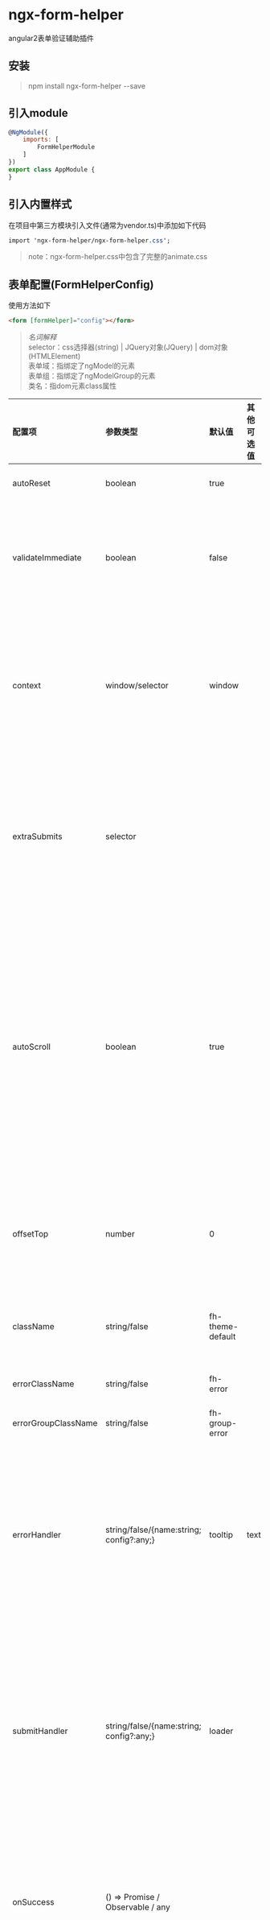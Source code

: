 # ngx-form-helper
angular2表单验证辅助插件


## 安装
> npm install ngx-form-helper --save


## 引入module
```javascript
@NgModule({
    imports: [
        FormHelperModule
    ]
})
export class AppModule {
}
```


## 引入内置样式
在项目中第三方模块引入文件(通常为vendor.ts)中添加如下代码
```css
import 'ngx-form-helper/ngx-form-helper.css';
```
> note：ngx-form-helper.css中包含了完整的animate.css


## 表单配置(FormHelperConfig)
使用方法如下
```html
<form [formHelper]="config"></form>
```

> *名词解释*  
> selector：css选择器(string) | JQuery对象(JQuery) | dom对象(HTMLElement)  
> 表单域：指绑定了ngModel的元素  
> 表单组：指绑定了ngModelGroup的元素  
> 类名：指dom元素class属性

| 配置项                 | 参数类型                                                   | 默认值                | 其他可选值 | 说明 |
| :--------------------- | :--------------------------------------------------------- | :-------------------- | :--------- | :--- |
| autoReset              | boolean                                                    | true                  |            | 成功提交后是否自动重置表单 
| validateImmediate      | boolean                                                    | false                 |            | 默认只在控件dirty状态触发，设置为true可立即触发验证。<br><br>可被表单域/表单组的data api配置覆盖
| context                | window/selector                                            | window                |            | 表单所处上下文，通常为window或含有滚动条的对象，影响滚动条正确滚动到第一条错误。<br><br>支持点号表达式：. -> 当前form，.. -> 父元素，../../ etc
| extraSubmits           | selector                                                   |                       |            | 额外的提交按钮选择器。默认查找当前form下的type=submit的按钮。<br><br>若触发提交的按钮在form外部，或其他形式的提交按钮(如div)可设置此参数指定
| autoScroll             | boolean                                                    | true                  |            | 是否自动滚动到第一个错误。<br><br>当表单域不可见时，自动寻找包含该元素的表单组，不可见继续寻找直到ngForm(不包含)，以此元素为定位对象。<br><br>若通过data api设置了滚动代理，则以滚动代理为优先定位对象。详情参见data-scroll-proxy语法
| offsetTop              | number                                                     | 0                     |            | 错误定位使用，错误项距离浏览器顶部偏移量，负数向上，正数向下。通常设置为position:fixed的head高度
| className              | string/false                                               | fh-theme-default      |            | 表单域主题。指定的字符串会添加到form类名中。可修改默认值实现自定义主题
| errorClassName         | string/false                                               | fh-error              |            | 验证失败时`表单域`自动添加的类名
| errorGroupClassName    | string/false                                               | fh-group-error        |            | 验证失败时`表单组`自动添加的类名
| errorHandler           | string/false/{name:string; config?:any;}                   | tooltip               | text       | 错误提示处理组件。<br>1. false：不使用错误处理组件<br>2. string：表示处理组件的名称<br>3. object：name表示处理组件的名称，config表示配置参数，覆盖组件中的默认参数
| submitHandler          | string/false/{name:string; config?:any;}                   | loader                |            | 表单验证通过后，提交请求到请求结束之间状态的处理。<br>1. false：不使用提交处理组件<br>2. string：表示提交处理组件的名称<br>3. name表示提交处理组件的名称，config表示配置参数，覆盖组件中的默认参数
| onSuccess              | () => Promise / Observable / any                           |                       |            | 验证通过后的回调。如果含有异步处理，请返回异步句柄，否则submitHandler会立即执行结束，且后续的onComplete获取不到正确的参数
| onComplete             | (...res: any[]) => void                                    |                       |            | submitHandler处理完成后的回调。在onSuccess后面执行，参数为onSuccess返回值
| onDeny                 | () => void                                                 |                       |            | 验证不通过后的回调


## 全局data api
| 配置项                 | 参数类型 | 说明 |
| :--------------------- | :------- | :--- |
| validate-immediate     | boolean  | 覆盖FormHelperConfig中配置。使用方表单域/表单组
| debounce-time          | number   | 远程验证时使用，指定请求抖动时间。单位ms，使用方表单域/表单组。推荐使用AsyncValidatorLimit，详情参见文档最后的其他工具
| scroll-proxy           | string   | 设置表单域/表单组滚动代理。<br><br>语法：^ -> 父节点，~ -> 前一个兄弟节点，+ -> 后一个兄弟节点，可以任意组合。<br>示例：\^\^\^，\^2，\~3\^4\+2


## 错误处理组件配置(ErrorHandlerTooltipConfig)

> *名词解释*  
> 验证项：具体的某一错误语句所在节点  
> 示例：  
>   \<div class="fh-message"\>  
>   &ensp;&ensp;\<div [class.error]="nameCtrl.errors?.required"\>不能为空\</div\>  
>   &ensp;&ensp;\<div class="pending" [class.error]="nameCtrl.errors?.nameUnique"\>重复\</div\>  
>   \</div\> 

| 配置项                 | 参数类型                                                                                       | 默认值                    | 说明 |
| :--------------------- | :--------------------------------------------------------------------------------------------- | :------------------------ | :--- |
| selector               | string                                                                                         | .fh-message, [fh-message] | 如何查找tooltip的选择器
| contextProxy           | string                                                                                         | \^                        | 查找tooltip的上下文代理，会在指定的代理对象`节点本身`或`子节点`中寻找selector指定的节点。语法同data-scroll-proxy
| className              | string/false                                                                                   | fh-tooltip-theme-default  | 主题样式。指定的字符串会添加到tooltip类名中。可修改默认值实现自定义主题
| pendingClassName       | string                                                                                         | pending                   | pending状态自动添加到tooltip的类名。相应的验证项需指定pending类名或属性
| invalidClassName       | string                                                                                         | invalid                   | invalid状态自动添加到tooltip的类名。相应的验证项需使用[class.error]指明错误时的条件
| position               | top left/top center/top right/bottom left/bottom center/bottom right/right center/left center  | bottom right              | 提示相对表单域/表单组的位置
| animationIn            | string                                                                                         | animated fadeIn           | 显示动画。可使用animate.css
| animationOut           | string                                                                                         | animated fadeOut          | 隐藏动画
| duration               | number                                                                                         | 200                       | 动画时长(ms)。该设置会覆盖animationIn和animationOut动画的animation-duration
| zIndex                 | number                                                                                         | 1                         | tooltip z-index

## 错误处理组件配置(ErrorHandlerTextConfig)


## 提交处理组件配置(SubmitHandlerLoaderConfig)


## data api




